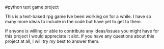 #python text game project

This is a text-based rpg game Ive been working on for a while.
I have so many more ideas to include in the code but have yet to get to them.

If anyone is willing or able to contribute any ideas/issues you might have for this project I would appreciate it alot. 
If you have any questions about this project at all, I will try my best to answer them.

